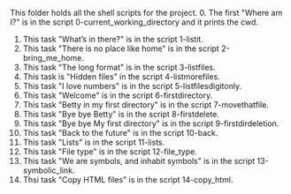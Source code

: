 This folder holds all the shell scripts for the project.
0. The first "Where am I?" is in the script 0-current_working_directory and it prints the cwd.
1. This task "What’s in there?" is in the script 1-listit.
2. This task "There is no place like home" is in the script 2-bring_me_home.
3. This task "The long format" is in the script 3-listfiles.
4. This task is "Hidden files" in the script 4-listmorefiles.
5. This task "I love numbers" is in the script 5-listfilesdigitonly.
6. This task "Welcome" is in the script 6-firstdirectory.
7. This task "Betty in my first directory" is in the script 7-movethatfile.
8. This task "Bye bye Betty" is in the script 8-firstdelete.
9. This task "Bye bye My first directory" is in the script 9-firstdirdeletion.
10. This task "Back to the future" is in the script 10-back.
11. This task "Lists" is in the script 11-lists.
12. This task "File type" is in the script 12-file_type.
13. This task "We are symbols, and inhabit symbols" is in the script 13-symbolic_link.
14. Thsi task "Copy HTML files" is in the script 14-copy_html.
